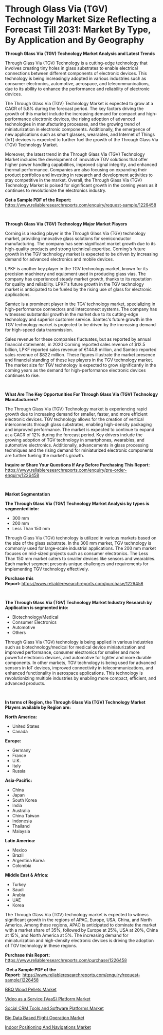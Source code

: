 <p><h1>Through Glass Via (TGV) Technology Market Size Reflecting a Forecast Till 2031: Market By Type, By Application and By Geography</h1></p><p><strong>Through Glass Via (TGV) Technology Market Analysis and Latest Trends</strong></p>
<p><p>Through Glass Via (TGV) Technology is a cutting-edge technology that involves creating tiny holes in glass substrates to enable electrical connections between different components of electronic devices. This technology is being increasingly adopted in various industries such as consumer electronics, automotive, aerospace, and telecommunications, due to its ability to enhance the performance and reliability of electronic devices.</p><p>The Through Glass Via (TGV) Technology Market is expected to grow at a CAGR of 5.8% during the forecast period. The key factors driving the growth of this market include the increasing demand for compact and high-performance electronic devices, the rising adoption of advanced technologies in manufacturing processes, and the growing trend of miniaturization in electronic components. Additionally, the emergence of new applications such as smart glasses, wearables, and Internet of Things (IoT) devices is expected to further fuel the growth of the Through Glass Via (TGV) Technology Market.</p><p>Moreover, the latest trend in the Through Glass Via (TGV) Technology Market includes the development of innovative TGV solutions that offer higher power handling capabilities, improved signal integrity, and enhanced thermal performance. Companies are also focusing on expanding their product portfolios and investing in research and development activities to stay competitive in the market. Overall, the Through Glass Via (TGV) Technology Market is poised for significant growth in the coming years as it continues to revolutionize the electronics industry.</p></p>
<p><strong>Get a Sample PDF of the Report:&nbsp;</strong> <a href="https://www.reliableresearchreports.com/enquiry/request-sample/1226458">https://www.reliableresearchreports.com/enquiry/request-sample/1226458</a></p>
<p>&nbsp;</p>
<p><strong>Through Glass Via (TGV) Technology Major Market Players</strong></p>
<p><p>Corning is a leading player in the Through Glass Via (TGV) technology market, providing innovative glass solutions for semiconductor manufacturing. The company has seen significant market growth due to its high-quality products and strong technical expertise. Corning's future growth in the TGV technology market is expected to be driven by increasing demand for advanced electronics and mobile devices.</p><p>LPKF is another key player in the TGV technology market, known for its precision machinery and equipment used in producing glass vias. The company has experienced steady market growth, thanks to its reputation for quality and reliability. LPKF's future growth in the TGV technology market is anticipated to be fueled by the rising use of glass for electronic applications.</p><p>Samtec is a prominent player in the TGV technology market, specializing in high-performance connectors and interconnect systems. The company has witnessed substantial growth in the market due to its cutting-edge technology and superior customer service. Samtec's future growth in the TGV technology market is projected to be driven by the increasing demand for high-speed data transmission.</p><p>Sales revenue for these companies fluctuates, but as reported by annual financial statements, in 2020 Corning reported sales revenue of $12.5 billion, LPKF reported sales revenue of €144.8 million, and Samtec reported sales revenue of $822 million. These figures illustrate the market presence and financial standing of these key players in the TGV technology market. The market size for TGV technology is expected to grow significantly in the coming years as the demand for high-performance electronic devices continues to rise.</p></p>
<p>&nbsp;</p>
<p><strong>What Are The Key Opportunities For Through Glass Via (TGV) Technology Manufacturers?</strong></p>
<p><p>The Through Glass Via (TGV) Technology market is experiencing rapid growth due to increasing demand for smaller, faster, and more efficient electronic devices. TGV technology allows for the creation of vertical interconnects through glass substrates, enabling high-density packaging and improved performance. The market is expected to continue to expand at a CAGR of 12% during the forecast period. Key drivers include the growing adoption of TGV technology in smartphones, wearables, and automotive electronics. Additionally, advancements in glass processing techniques and the rising demand for miniaturized electronic components are further fueling the market's growth.</p></p>
<p><strong>Inquire or Share Your Questions If Any Before Purchasing This Report:</strong> <a href="https://www.reliableresearchreports.com/enquiry/pre-order-enquiry/1226458">https://www.reliableresearchreports.com/enquiry/pre-order-enquiry/1226458</a></p>
<p>&nbsp;</p>
<p><strong>Market Segmentation</strong></p>
<p><strong>The Through Glass Via (TGV) Technology Market Analysis by types is segmented into:</strong></p>
<p><ul><li>300 mm</li><li>200 mm</li><li>Less Than 150 mm</li></ul></p>
<p><p>Through Glass Via (TGV) technology is utilized in various markets based on the size of the glass substrate. In the 300 mm market, TGV technology is commonly used for large-scale industrial applications. The 200 mm market focuses on mid-sized projects such as consumer electronics. The Less Than 150 mm market caters to smaller devices like sensors and wearables. Each market segment presents unique challenges and requirements for implementing TGV technology effectively.</p></p>
<p><strong>Purchase this Report:&nbsp;</strong><a href="https://www.reliableresearchreports.com/purchase/1226458">https://www.reliableresearchreports.com/purchase/1226458</a></p>
<p>&nbsp;</p>
<p><strong>The Through Glass Via (TGV) Technology Market Industry Research by Application is segmented into:</strong></p>
<p><ul><li>Biotechnology/Medical</li><li>Consumer Electronics</li><li>Automotive</li><li>Others</li></ul></p>
<p><p>Through Glass Via (TGV) technology is being applied in various industries such as biotechnology/medical for medical device miniaturization and improved performance, consumer electronics for smaller and more powerful electronic devices, and automotive for lighter and more durable components. In other markets, TGV technology is being used for advanced sensors in IoT devices, improved connectivity in telecommunications, and enhanced functionality in aerospace applications. This technology is revolutionizing multiple industries by enabling more compact, efficient, and advanced products.</p></p>
<p>&nbsp;</p>
<p><strong>In terms of Region, the Through Glass Via (TGV) Technology Market Players available by Region are:</strong></p>
<p>
    <p> <strong> North America: </strong>
        <ul>
            <li>United States</li>
            <li>Canada</li>
        </ul>
        </p> 
    <p> <strong> Europe: </strong>
        <ul>
            <li>Germany</li>
            <li>France</li>
            <li>U.K.</li>
            <li>Italy</li>
            <li>Russia</li>
        </ul>
        </p> 
    <p> <strong> Asia-Pacific: </strong>
        <ul>
            <li>China</li>
            <li>Japan</li>
            <li>South Korea</li>
            <li>India</li>
            <li>Australia</li>
            <li>China Taiwan</li>
            <li>Indonesia</li>
            <li>Thailand</li>
            <li>Malaysia</li>
        </ul>
        </p> 
    <p> <strong> Latin America: </strong>
        <ul>
            <li>Mexico</li>
            <li>Brazil</li>
            <li>Argentina Korea</li>
            <li>Colombia</li>
        </ul>
        </p> 
    <p> <strong> Middle East & Africa: </strong>
        <ul>
            <li>Turkey</li>
            <li>Saudi</li>
            <li>Arabia</li>
            <li>UAE</li>
            <li>Korea</li>
        </ul>
    </p>
    </p>
<p><p>The Through Glass Via (TGV) technology market is expected to witness significant growth in the regions of APAC, Europe, USA, China, and North America. Among these regions, APAC is anticipated to dominate the market with a market share of 35%, followed by Europe at 25%, USA at 20%, China at 15%, and North America at 5%. The increasing demand for miniaturization and high-density electronic devices is driving the adoption of TGV technology in these regions.</p></p>
<p><strong>Purchase this Report: </strong><a href="https://www.reliableresearchreports.com/purchase/1226458">https://www.reliableresearchreports.com/purchase/1226458</a></p>
<p>&nbsp;<strong>Get a Sample PDF of the Report:&nbsp;&nbsp;</strong><a href="https://www.reliableresearchreports.com/enquiry/request-sample/1226458">https://www.reliableresearchreports.com/enquiry/request-sample/1226458</a></p>
<p><strong></strong></p>
<p><p><a href="https://github.com/Sherrillcrooksxa8i18ucf2m/Market-Research-Report-List-1/blob/main/bbq-wood-pellets-market.md">BBQ Wood Pellets Market</a></p><p><a href="https://medium.com/@anilaxhafa2022/video-as-a-service-vaas-platform-market-analysis-and-sze-forecasted-for-period-from-2024-to-2031-11abe99583e7">Video as a Service (VaaS) Platform Market</a></p><p><a href="https://medium.com/@serenaframi/social-crm-tools-and-software-platforms-market-size-and-market-trends-complete-industry-overview-586555f58311">Social CRM Tools and Software Platforms Market</a></p><p><a href="https://medium.com/@anilaxhafa2022/big-data-based-flight-operation-market-size-reveals-the-best-marketing-channels-in-global-industry-4bd14066fdf6">Big Data Based Flight Operation Market</a></p><p><a href="https://medium.com/@kathyfisher51/indoor-positioning-and-navigations-market-size-market-outlook-and-market-forecast-2024-to-2031-c2e0f9db3090">Indoor Positioning And Navigations Market</a></p></p>